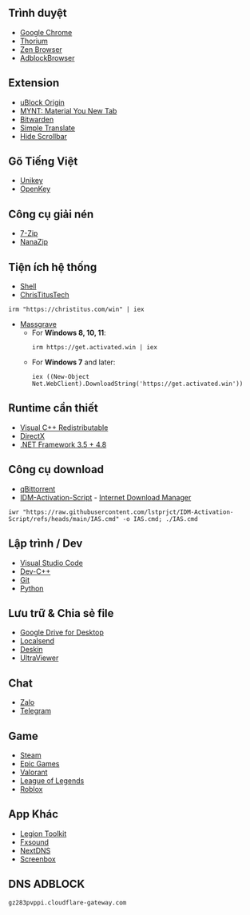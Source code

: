 

## Trình duyệt
- [Google Chrome](https://www.google.com/chrome/)
- [Thorium](https://thorium.rocks/)
- [Zen Browser](https://zen-browser.app/)
- [AdblockBrowser](https://adblockbrowser.org/)
## Extension
- [uBlock Origin](https://ublockorigin.com/)
- [MYNT: Material You New Tab](https://chromewebstore.google.com/detail/mynt-material-you-new-tab/jjpokbgpiljgndebfoljdeihhkpcpfgl?hl=vi&utm_source=ext_sidebar)
- [Bitwarden](https://chromewebstore.google.com/detail/tr%C3%ACnh-qu%E1%BA%A3n-l%C3%BD-m%E1%BA%ADt-kh%E1%BA%A9u-bi/nngceckbapebfimnlniiiahkandclblb?hl=vi&utm_source=ext_sidebar)
- [Simple Translate](https://chromewebstore.google.com/detail/simple-translate/ibplnjkanclpjokhdolnendpplpjiace?hl=vi&utm_source=ext_sidebar)
- [Hide Scrollbar](https://chromewebstore.google.com/detail/hide-scrollbar/gngenlhkmpneoiicndbjghjhpogdcncl?hl=vi&utm_source=ext_sidebar)


## Gõ Tiếng Việt
- [Unikey](https://www.unikey.org/download.html)
- [OpenKey](https://open-key.org/)
## Công cụ giải nén
- [7-Zip](https://www.7-zip.org/)
- [NanaZip](https://apps.microsoft.com/detail/9n8g7tscl18r?hl=vi-VN&gl=VN)

## Tiện ích hệ thống
- [Shell](https://github.com/moudey/Shell)
- [ChrisTitusTech](https://github.com/ChrisTitusTech/winutil)
```
irm "https://christitus.com/win" | iex
```
- [Massgrave](https://massgrave.dev/)
   - For **Windows 8, 10, 11**: 
     ```
     irm https://get.activated.win | iex
     ```
   - For **Windows 7** and later:
     ```
     iex ((New-Object Net.WebClient).DownloadString('https://get.activated.win'))
     ```
## Runtime cần thiết
- [Visual C++ Redistributable](https://www.techpowerup.com/download/visual-c-redistributable-runtime-package-all-in-one/)
- [DirectX](https://www.microsoft.com/en-us/download/details.aspx?id=35)
- [.NET Framework 3.5 + 4.8](https://dotnet.microsoft.com/en-us/download/dotnet-framework)

## Công cụ download
- [qBittorrent](https://www.qbittorrent.org/)
- [IDM-Activation-Script](https://github.com/lstprjct/IDM-Activation-Script)  - [Internet Download Manager](https://www.internetdownloadmanager.com/)
```
iwr "https://raw.githubusercontent.com/lstprjct/IDM-Activation-Script/refs/heads/main/IAS.cmd" -o IAS.cmd; ./IAS.cmd
```

## Lập trình / Dev
- [Visual Studio Code](https://code.visualstudio.com/)
- [Dev-C++](https://github.com/Embarcadero/Dev-Cpp/releases)
- [Git](https://git-scm.com/)
- [Python](https://www.python.org/downloads/)

## Lưu trữ & Chia sẻ file
- [Google Drive for Desktop](https://support.google.com/a/users/answer/13022292?hl=en)
- [Localsend](https://localsend.org/vi/download)
- [Deskin](https://deskin.io/vi/download/deskin-personal)
- [UltraViewer](https://www.ultraviewer.net/vi/download.html)
## Chat
- [Zalo](https://zalo.me/pc)
- [Telegram](https://desktop.telegram.org/)

## Game
- [Steam](https://store.steampowered.com/)
- [Epic Games](https://store.epicgames.com/vi)
- [Valorant](https://playvalorant.com/vi-vn/download/)
- [League of Legends](https://www.leagueoflegends.com/vi-vn/download/)
- [Roblox](https://www.roblox.com/vi/download)

 ## App Khác
 - [Legion Toolkit](https://github.com/BartoszCichecki/LenovoLegionToolkit)
 - [Fxsound](https://www.fxsound.com/download)
 - [NextDNS](https://nextdns.io/)
 - [Screenbox](https://apps.microsoft.com/detail/9ntsnmsvcb5l?hl=vi-VN&gl=VN)
 ## DNS ADBLOCK  
```
gz283pvppi.cloudflare-gateway.com
```
